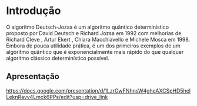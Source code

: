 # Introdução
O algoritmo Deutsch-Jozsa é um algoritmo quântico determinístico proposto por David Deutsch e Richard Jozsa em 1992 com melhorias de Richard Cleve , Artur Ekert , Chiara Macchiavello e Michele Mosca em 1998. Embora de pouca utilidade prática, é um dos primeiros exemplos de um algoritmo quântico que é exponencialmente mais rápido do que qualquer algoritmo clássico determinístico possível.


## Apresentação
https://docs.google.com/presentation/d/1LzrGwFNhnsW4gheAXCSpHD5helLeknRavv4Lmck6PPs/edit?usp=drive_link
